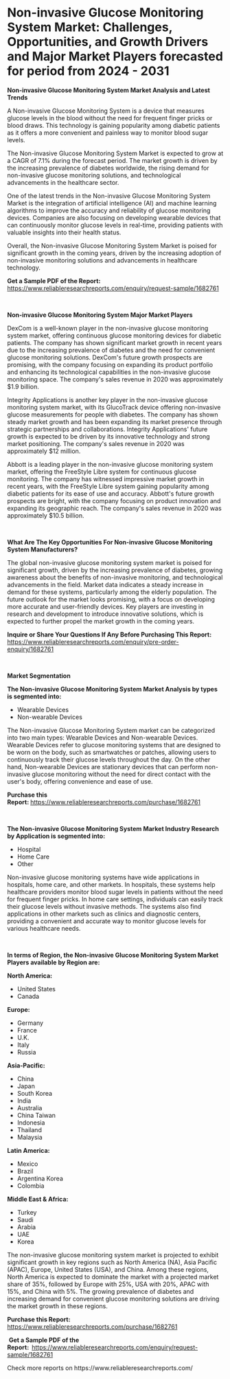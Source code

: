 <p><h1>Non-invasive Glucose Monitoring System Market: Challenges, Opportunities, and Growth Drivers and Major Market Players forecasted for period from 2024 - 2031</h1></p><p><strong>Non-invasive Glucose Monitoring System Market Analysis and Latest Trends</strong></p>
<p><p>A Non-invasive Glucose Monitoring System is a device that measures glucose levels in the blood without the need for frequent finger pricks or blood draws. This technology is gaining popularity among diabetic patients as it offers a more convenient and painless way to monitor blood sugar levels.</p><p>The Non-invasive Glucose Monitoring System Market is expected to grow at a CAGR of 7.1% during the forecast period. The market growth is driven by the increasing prevalence of diabetes worldwide, the rising demand for non-invasive glucose monitoring solutions, and technological advancements in the healthcare sector.</p><p>One of the latest trends in the Non-invasive Glucose Monitoring System Market is the integration of artificial intelligence (AI) and machine learning algorithms to improve the accuracy and reliability of glucose monitoring devices. Companies are also focusing on developing wearable devices that can continuously monitor glucose levels in real-time, providing patients with valuable insights into their health status.</p><p>Overall, the Non-invasive Glucose Monitoring System Market is poised for significant growth in the coming years, driven by the increasing adoption of non-invasive monitoring solutions and advancements in healthcare technology.</p></p>
<p><strong>Get a Sample PDF of the Report:&nbsp;</strong> <a href="https://www.reliableresearchreports.com/enquiry/request-sample/1682761">https://www.reliableresearchreports.com/enquiry/request-sample/1682761</a></p>
<p>&nbsp;</p>
<p><strong>Non-invasive Glucose Monitoring System Major Market Players</strong></p>
<p><p>DexCom is a well-known player in the non-invasive glucose monitoring system market, offering continuous glucose monitoring devices for diabetic patients. The company has shown significant market growth in recent years due to the increasing prevalence of diabetes and the need for convenient glucose monitoring solutions. DexCom's future growth prospects are promising, with the company focusing on expanding its product portfolio and enhancing its technological capabilities in the non-invasive glucose monitoring space. The company's sales revenue in 2020 was approximately $1.9 billion.</p><p>Integrity Applications is another key player in the non-invasive glucose monitoring system market, with its GlucoTrack device offering non-invasive glucose measurements for people with diabetes. The company has shown steady market growth and has been expanding its market presence through strategic partnerships and collaborations. Integrity Applications' future growth is expected to be driven by its innovative technology and strong market positioning. The company's sales revenue in 2020 was approximately $12 million.</p><p>Abbott is a leading player in the non-invasive glucose monitoring system market, offering the FreeStyle Libre system for continuous glucose monitoring. The company has witnessed impressive market growth in recent years, with the FreeStyle Libre system gaining popularity among diabetic patients for its ease of use and accuracy. Abbott's future growth prospects are bright, with the company focusing on product innovation and expanding its geographic reach. The company's sales revenue in 2020 was approximately $10.5 billion.</p></p>
<p>&nbsp;</p>
<p><strong>What Are The Key Opportunities For Non-invasive Glucose Monitoring System Manufacturers?</strong></p>
<p><p>The global non-invasive glucose monitoring system market is poised for significant growth, driven by the increasing prevalence of diabetes, growing awareness about the benefits of non-invasive monitoring, and technological advancements in the field. Market data indicates a steady increase in demand for these systems, particularly among the elderly population. The future outlook for the market looks promising, with a focus on developing more accurate and user-friendly devices. Key players are investing in research and development to introduce innovative solutions, which is expected to further propel the market growth in the coming years.</p></p>
<p><strong>Inquire or Share Your Questions If Any Before Purchasing This Report:</strong> <a href="https://www.reliableresearchreports.com/enquiry/pre-order-enquiry/1682761">https://www.reliableresearchreports.com/enquiry/pre-order-enquiry/1682761</a></p>
<p>&nbsp;</p>
<p><strong>Market Segmentation</strong></p>
<p><strong>The Non-invasive Glucose Monitoring System Market Analysis by types is segmented into:</strong></p>
<p><ul><li>Wearable Devices</li><li>Non-wearable Devices</li></ul></p>
<p><p>The Non-invasive Glucose Monitoring System market can be categorized into two main types: Wearable Devices and Non-wearable Devices. Wearable Devices refer to glucose monitoring systems that are designed to be worn on the body, such as smartwatches or patches, allowing users to continuously track their glucose levels throughout the day. On the other hand, Non-wearable Devices are stationary devices that can perform non-invasive glucose monitoring without the need for direct contact with the user's body, offering convenience and ease of use.</p></p>
<p><strong>Purchase this Report:&nbsp;</strong><a href="https://www.reliableresearchreports.com/purchase/1682761">https://www.reliableresearchreports.com/purchase/1682761</a></p>
<p>&nbsp;</p>
<p><strong>The Non-invasive Glucose Monitoring System Market Industry Research by Application is segmented into:</strong></p>
<p><ul><li>Hospital</li><li>Home Care</li><li>Other</li></ul></p>
<p><p>Non-invasive glucose monitoring systems have wide applications in hospitals, home care, and other markets. In hospitals, these systems help healthcare providers monitor blood sugar levels in patients without the need for frequent finger pricks. In home care settings, individuals can easily track their glucose levels without invasive methods. The systems also find applications in other markets such as clinics and diagnostic centers, providing a convenient and accurate way to monitor glucose levels for various healthcare needs.</p></p>
<p>&nbsp;</p>
<p><strong>In terms of Region, the Non-invasive Glucose Monitoring System Market Players available by Region are:</strong></p>
<p>
    <p> <strong> North America: </strong>
        <ul>
            <li>United States</li>
            <li>Canada</li>
        </ul>
        </p> 
    <p> <strong> Europe: </strong>
        <ul>
            <li>Germany</li>
            <li>France</li>
            <li>U.K.</li>
            <li>Italy</li>
            <li>Russia</li>
        </ul>
        </p> 
    <p> <strong> Asia-Pacific: </strong>
        <ul>
            <li>China</li>
            <li>Japan</li>
            <li>South Korea</li>
            <li>India</li>
            <li>Australia</li>
            <li>China Taiwan</li>
            <li>Indonesia</li>
            <li>Thailand</li>
            <li>Malaysia</li>
        </ul>
        </p> 
    <p> <strong> Latin America: </strong>
        <ul>
            <li>Mexico</li>
            <li>Brazil</li>
            <li>Argentina Korea</li>
            <li>Colombia</li>
        </ul>
        </p> 
    <p> <strong> Middle East & Africa: </strong>
        <ul>
            <li>Turkey</li>
            <li>Saudi</li>
            <li>Arabia</li>
            <li>UAE</li>
            <li>Korea</li>
        </ul>
    </p>
    </p>
<p><p>The non-invasive glucose monitoring system market is projected to exhibit significant growth in key regions such as North America (NA), Asia Pacific (APAC), Europe, United States (USA), and China. Among these regions, North America is expected to dominate the market with a projected market share of 35%, followed by Europe with 25%, USA with 20%, APAC with 15%, and China with 5%. The growing prevalence of diabetes and increasing demand for convenient glucose monitoring solutions are driving the market growth in these regions.</p></p>
<p><strong>Purchase this Report: </strong><a href="https://www.reliableresearchreports.com/purchase/1682761">https://www.reliableresearchreports.com/purchase/1682761</a></p>
<p>&nbsp;<strong>Get a Sample PDF of the Report:&nbsp;&nbsp;</strong><a href="https://www.reliableresearchreports.com/enquiry/request-sample/1682761">https://www.reliableresearchreports.com/enquiry/request-sample/1682761</a></p>
<p><strong></strong></p>
<p>Check more reports on https://www.reliableresearchreports.com/</p>